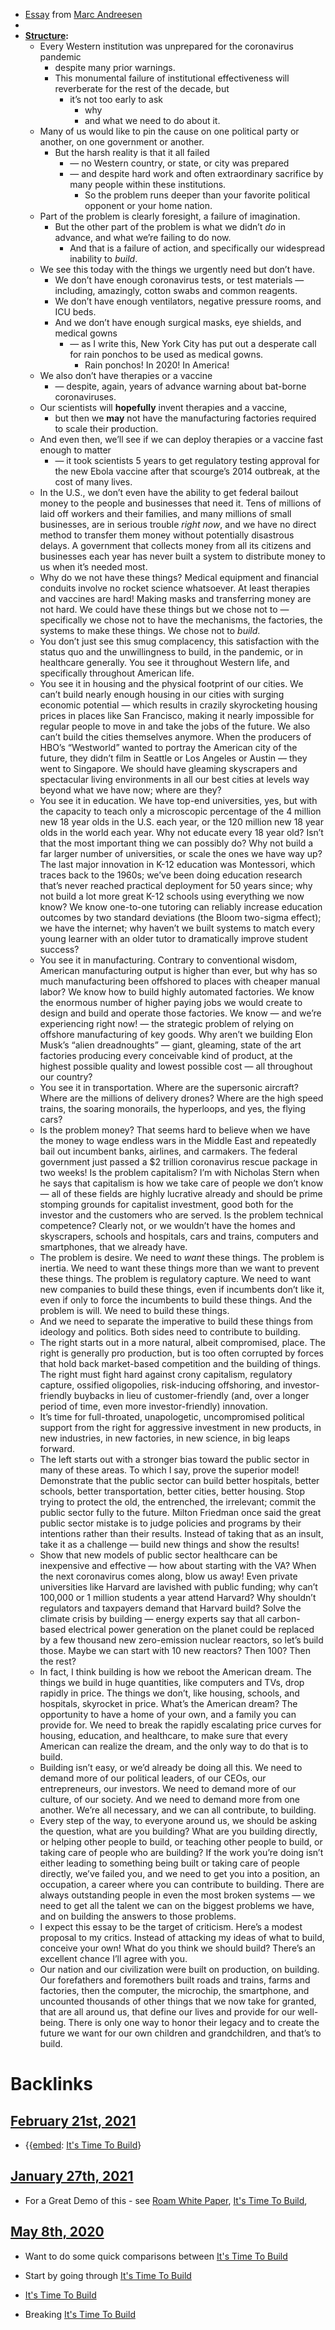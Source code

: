 - [Essay](<Essay.md>) from [Marc Andreesen](<Marc Andreesen.md>)
- 
- **[Structure](<Structure.md>):**
    - Every Western institution was unprepared for the coronavirus pandemic
        - despite many prior warnings. 
        - This monumental failure of institutional effectiveness will reverberate for the rest of the decade, but 
            - it’s not too early to ask 
                - why
                - and what we need to do about it.
    - Many of us would like to pin the cause on one political party or another, on one government or another. 
        - But the harsh reality is that it all failed 
            - — no Western country, or state, or city was prepared 
            - — and despite hard work and often extraordinary sacrifice by many people within these institutions. 
                - So the problem runs deeper than your favorite political opponent or your home nation.
    - Part of the problem is clearly foresight, a failure of imagination. 
        - But the other part of the problem is what we didn’t *do* in advance, and what we’re failing to do now. 
            - And that is a failure of action, and specifically our widespread inability to *build*. 
    - We see this today with the things we urgently need but don’t have. 
        - We don’t have enough coronavirus tests, or test materials — including, amazingly, cotton swabs and common reagents. 
        - We don’t have enough ventilators, negative pressure rooms, and ICU beds. 
        - And we don’t have enough surgical masks, eye shields, and medical gowns
            -  — as I write this, New York City has put out a desperate call for rain ponchos to be used as medical gowns. 
                - Rain ponchos! In 2020! In America!
    - We also don’t have therapies or a vaccine 
        - — despite, again, years of advance warning about bat-borne coronaviruses. 
    - Our scientists will **hopefully** invent therapies and a vaccine, 
        - but then we **may** not have the manufacturing factories required to scale their production. 
    - And even then, we’ll see if we can deploy therapies or a vaccine fast enough to matter 
        - — it took scientists 5 years to get regulatory testing approval for the new Ebola vaccine after that scourge’s 2014 outbreak, at the cost of many lives.
    - In the U.S., we don’t even have the ability to get federal bailout money to the people and businesses that need it. Tens of millions of laid off workers and their families, and many millions of small businesses, are in serious trouble *right now*, and we have no direct method to transfer them money without potentially disastrous delays. A government that collects money from all its citizens and businesses each year has never built a system to distribute money to us when it’s needed most.
    - Why do we not have these things? Medical equipment and financial conduits involve no rocket science whatsoever. At least therapies and vaccines are hard! Making masks and transferring money are not hard. We could have these things but we chose not to — specifically we chose not to have the mechanisms, the factories, the systems to make these things. We chose not to *build*.
    - You don’t just see this smug complacency, this satisfaction with the status quo and the unwillingness to build, in the pandemic, or in healthcare generally. You see it throughout Western life, and specifically throughout American life.
    - You see it in housing and the physical footprint of our cities. We can’t build nearly enough housing in our cities with surging economic potential — which results in crazily skyrocketing housing prices in places like San Francisco, making it nearly impossible for regular people to move in and take the jobs of the future. We also can’t build the cities themselves anymore. When the producers of HBO’s “Westworld” wanted to portray the American city of the future, they didn’t film in Seattle or Los Angeles or Austin — they went to Singapore. We should have gleaming skyscrapers and spectacular living environments in all our best cities at levels way beyond what we have now; where are they?
    - You see it in education. We have top-end universities, yes, but with the capacity to teach only a microscopic percentage of the 4 million new 18 year olds in the U.S. each year, or the 120 million new 18 year olds in the world each year. Why not educate every 18 year old? Isn’t that the most important thing we can possibly do? Why not build a far larger number of universities, or scale the ones we have way up? The last major innovation in K-12 education was Montessori, which traces back to the 1960s; we’ve been doing education research that’s never reached practical deployment for 50 years since; why not build a lot more great K-12 schools using everything we now know? We know one-to-one tutoring can reliably increase education outcomes by two standard deviations (the Bloom two-sigma effect); we have the internet; why haven’t we built systems to match every young learner with an older tutor to dramatically improve student success?
    - You see it in manufacturing. Contrary to conventional wisdom, American manufacturing output is higher than ever, but why has so much manufacturing been offshored to places with cheaper manual labor? We know how to build highly automated factories. We know the enormous number of higher paying jobs we would create to design and build and operate those factories. We know — and we’re experiencing right now! — the strategic problem of relying on offshore manufacturing of key goods. Why aren’t we building Elon Musk’s “alien dreadnoughts” — giant, gleaming, state of the art factories producing every conceivable kind of product, at the highest possible quality and lowest possible cost — all throughout our country?
    - You see it in transportation. Where are the supersonic aircraft? Where are the millions of delivery drones? Where are the high speed trains, the soaring monorails, the hyperloops, and yes, the flying cars?
    - Is the problem money? That seems hard to believe when we have the money to wage endless wars in the Middle East and repeatedly bail out incumbent banks, airlines, and carmakers. The federal government just passed a $2 trillion coronavirus rescue package in two weeks! Is the problem capitalism? I’m with Nicholas Stern when he says that capitalism is how we take care of people we don’t know — all of these fields are highly lucrative already and should be prime stomping grounds for capitalist investment, good both for the investor and the customers who are served. Is the problem technical competence? Clearly not, or we wouldn’t have the homes and skyscrapers, schools and hospitals, cars and trains, computers and smartphones, that we already have.
    - The problem is desire. We need to *want* these things. The problem is inertia. We need to want these things more than we want to prevent these things. The problem is regulatory capture. We need to want new companies to build these things, even if incumbents don’t like it, even if only to force the incumbents to build these things. And the problem is will. We need to build these things.
    - And we need to separate the imperative to build these things from ideology and politics. Both sides need to contribute to building.
    - The right starts out in a more natural, albeit compromised, place. The right is generally pro production, but is too often corrupted by forces that hold back market-based competition and the building of things. The right must fight hard against crony capitalism, regulatory capture, ossified oligopolies, risk-inducing offshoring, and investor-friendly buybacks in lieu of customer-friendly (and, over a longer period of time, even more investor-friendly) innovation.
    - It’s time for full-throated, unapologetic, uncompromised political support from the right for aggressive investment in new products, in new industries, in new factories, in new science, in big leaps forward.
    - The left starts out with a stronger bias toward the public sector in many of these areas. To which I say, prove the superior model! Demonstrate that the public sector can build better hospitals, better schools, better transportation, better cities, better housing. Stop trying to protect the old, the entrenched, the irrelevant; commit the public sector fully to the future. Milton Friedman once said the great public sector mistake is to judge policies and programs by their intentions rather than their results. Instead of taking that as an insult, take it as a challenge — build new things and show the results!
    - Show that new models of public sector healthcare can be inexpensive and effective — how about starting with the VA? When the next coronavirus comes along, blow us away! Even private universities like Harvard are lavished with public funding; why can’t 100,000 or 1 million students a year attend Harvard? Why shouldn’t regulators and taxpayers demand that Harvard build? Solve the climate crisis by building — energy experts say that all carbon-based electrical power generation on the planet could be replaced by a few thousand new zero-emission nuclear reactors, so let’s build those. Maybe we can start with 10 new reactors? Then 100? Then the rest?
    - In fact, I think building is how we reboot the American dream. The things we build in huge quantities, like computers and TVs, drop rapidly in price. The things we don’t, like housing, schools, and hospitals, skyrocket in price. What’s the American dream? The opportunity to have a home of your own, and a family you can provide for. We need to break the rapidly escalating price curves for housing, education, and healthcare, to make sure that every American can realize the dream, and the only way to do that is to build.
    - Building isn’t easy, or we’d already be doing all this. We need to demand more of our political leaders, of our CEOs, our entrepreneurs, our investors. We need to demand more of our culture, of our society. And we need to demand more from one another. We’re all necessary, and we can all contribute, to building.
    - Every step of the way, to everyone around us, we should be asking the question, what are you building? What are you building directly, or helping other people to build, or teaching other people to build, or taking care of people who are building? If the work you’re doing isn’t either leading to something being built or taking care of people directly, we’ve failed you, and we need to get you into a position, an occupation, a career where you can contribute to building. There are always outstanding people in even the most broken systems — we need to get all the talent we can on the biggest problems we have, and on building the answers to those problems.
    - I expect this essay to be the target of criticism. Here’s a modest proposal to my critics. Instead of attacking my ideas of what to build, conceive your own! What do you think we should build? There’s an excellent chance I’ll agree with you.
    - Our nation and our civilization were built on production, on building. Our forefathers and foremothers built roads and trains, farms and factories, then the computer, the microchip, the smartphone, and uncounted thousands of other things that we now take for granted, that are all around us, that define our lives and provide for our well-being. There is only one way to honor their legacy and to create the future we want for our own children and grandchildren, and that’s to build.

# Backlinks
## [February 21st, 2021](<February 21st, 2021.md>)
- {{[embed](<embed.md>): [It's Time To Build](<It's Time To Build.md>)}

## [January 27th, 2021](<January 27th, 2021.md>)
- For a Great Demo of this - see [Roam White Paper](<Roam White Paper.md>), [It's Time To Build](<It's Time To Build.md>),

## [May 8th, 2020](<May 8th, 2020.md>)
- Want to do some quick comparisons between [It's Time To Build](<It's Time To Build.md>)

- Start by going through [It's Time To Build](<It's Time To Build.md>)

- [It's Time To Build](<It's Time To Build.md>)

- Breaking [It's Time To Build](<It's Time To Build.md>)

